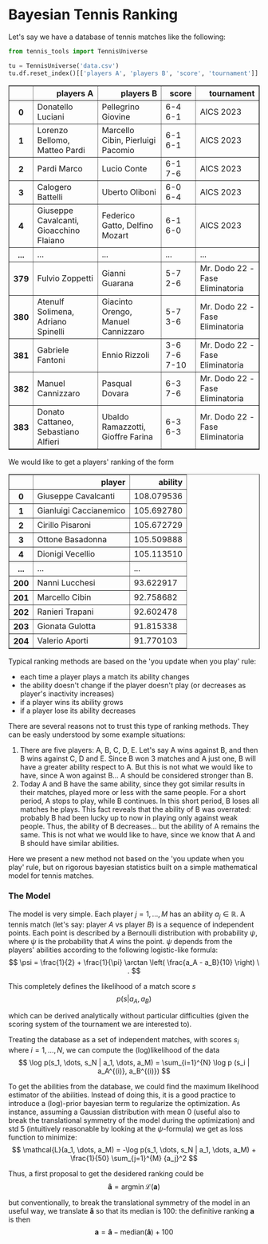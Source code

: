 # Bayesian Tennis Ranking

Let's say we have a database of tennis matches like the following:


```python
from tennis_tools import TennisUniverse

tu = TennisUniverse('data.csv')
tu.df.reset_index()[['players A', 'players B', 'score', 'tournament']]
```




<div>
<table border="1" class="dataframe">
  <thead>
    <tr style="text-align: right;">
      <th></th>
      <th>players A</th>
      <th>players B</th>
      <th>score</th>
      <th>tournament</th>
    </tr>
  </thead>
  <tbody>
    <tr>
      <th>0</th>
      <td>Donatello Luciani</td>
      <td>Pellegrino Giovine</td>
      <td>6-4 6-1</td>
      <td>AICS 2023</td>
    </tr>
    <tr>
      <th>1</th>
      <td>Lorenzo Bellomo, Matteo Pardi</td>
      <td>Marcello Cibin, Pierluigi Pacomio</td>
      <td>6-1 6-1</td>
      <td>AICS 2023</td>
    </tr>
    <tr>
      <th>2</th>
      <td>Pardi Marco</td>
      <td>Lucio Conte</td>
      <td>6-1 7-6</td>
      <td>AICS 2023</td>
    </tr>
    <tr>
      <th>3</th>
      <td>Calogero Battelli</td>
      <td>Uberto Oliboni</td>
      <td>6-0 6-4</td>
      <td>AICS 2023</td>
    </tr>
    <tr>
      <th>4</th>
      <td>Giuseppe Cavalcanti, Gioacchino Flaiano</td>
      <td>Federico Gatto, Delfino Mozart</td>
      <td>6-1 6-0</td>
      <td>AICS 2023</td>
    </tr>
    <tr>
      <th>...</th>
      <td>...</td>
      <td>...</td>
      <td>...</td>
      <td>...</td>
    </tr>
    <tr>
      <th>379</th>
      <td>Fulvio Zoppetti</td>
      <td>Gianni Guarana</td>
      <td>5-7 2-6</td>
      <td>Mr. Dodo 22 - Fase Eliminatoria</td>
    </tr>
    <tr>
      <th>380</th>
      <td>Atenulf Solimena, Adriano Spinelli</td>
      <td>Giacinto Orengo, Manuel Cannizzaro</td>
      <td>5-7 3-6</td>
      <td>Mr. Dodo 22 - Fase Eliminatoria</td>
    </tr>
    <tr>
      <th>381</th>
      <td>Gabriele Fantoni</td>
      <td>Ennio Rizzoli</td>
      <td>3-6 7-6 7-10</td>
      <td>Mr. Dodo 22 - Fase Eliminatoria</td>
    </tr>
    <tr>
      <th>382</th>
      <td>Manuel Cannizzaro</td>
      <td>Pasqual Dovara</td>
      <td>6-3 7-6</td>
      <td>Mr. Dodo 22 - Fase Eliminatoria</td>
    </tr>
    <tr>
      <th>383</th>
      <td>Donato Cattaneo, Sebastiano Alfieri</td>
      <td>Ubaldo Ramazzotti, Gioffre Farina</td>
      <td>6-3 6-3</td>
      <td>Mr. Dodo 22 - Fase Eliminatoria</td>
    </tr>
  </tbody>
</table>
</div>



We would like to get a players' ranking of the form




<div>
<table border="1" class="dataframe">
  <thead>
    <tr style="text-align: right;">
      <th></th>
      <th>player</th>
      <th>ability</th>
    </tr>
  </thead>
  <tbody>
    <tr>
      <th>0</th>
      <td>Giuseppe Cavalcanti</td>
      <td>108.079536</td>
    </tr>
    <tr>
      <th>1</th>
      <td>Gianluigi Caccianemico</td>
      <td>105.692780</td>
    </tr>
    <tr>
      <th>2</th>
      <td>Cirillo Pisaroni</td>
      <td>105.672729</td>
    </tr>
    <tr>
      <th>3</th>
      <td>Ottone Basadonna</td>
      <td>105.509888</td>
    </tr>
    <tr>
      <th>4</th>
      <td>Dionigi Vecellio</td>
      <td>105.113510</td>
    </tr>
    <tr>
      <th>...</th>
      <td>...</td>
      <td>...</td>
    </tr>
    <tr>
      <th>200</th>
      <td>Nanni Lucchesi</td>
      <td>93.622917</td>
    </tr>
    <tr>
      <th>201</th>
      <td>Marcello Cibin</td>
      <td>92.758682</td>
    </tr>
    <tr>
      <th>202</th>
      <td>Ranieri Trapani</td>
      <td>92.602478</td>
    </tr>
    <tr>
      <th>203</th>
      <td>Gionata Gulotta</td>
      <td>91.815338</td>
    </tr>
    <tr>
      <th>204</th>
      <td>Valerio Aporti</td>
      <td>91.770103</td>
    </tr>
  </tbody>
</table>
</div>



Typical ranking methods are based on the 'you update when you play' rule:
- each time a player plays a match its ability changes
- the ability doesn't change if the player doesn't play (or decreases as player's inactivity increases)
- if a player wins its ability grows
- if a player lose its ability decreases

There are several reasons not to trust this type of ranking methods. They can be easly understood by some example situations:
1. There are five players: A, B, C, D, E. Let's say A wins against B, and then B wins against C, D and E. Since B won 3 matches and A just one, B will have a greater ability respect to A. But this is not what we would like to have, since A won against B... A should be considered stronger than B.
2. Today A and B have the same ability, since they got similar results in their matches, played more or less with the same people. For a short period, A stops to play, while B continues. In this short period, B loses all matches he plays. This fact reveals that the ability of B was overrated: probably B had been lucky up to now in playing only against weak people. Thus, the ability of B decreases... but the ability of A remains the same. This is not what we would like to have, since we know that A and B should have similar abilities.

Here we present a new method not based on the 'you update when you play' rule, but on rigorous bayesian statistics built on a simple mathematical model for tennis matches.

### The Model

The model is very simple. Each player $j = 1, \dots, M$ has an ability $a_j \in \mathbb{R}$. A tennis match (let's say: player $A$ vs player $B$) is a sequence of independent points. Each point is described by a Bernoulli distribution with probability $\psi$, where $\psi$ is the probability that $A$ wins the point. $\psi$ depends from the players' abilities according to the following logistic-like formula:
$$
\psi = \frac{1}{2} + \frac{1}{\pi} \arctan \left( \frac{a_A - a_B}{10} \right) \ .
$$

This completely defines the likelihood of a match score $s$
$$
p(s|a_A, a_B)
$$

which can be derived analytically without particular difficulties (given the scoring system of the tournament we are interested to).

Treating the database as a set of independent matches, with scores $s_i$ where $i = 1, \dots, N$, we can compute the (log)likelihood of the data
$$
\log p(s_1, \dots, s_N | a_1, \dots, a_M) = \sum_{i=1}^{N} \log p (s_i | a_A^{(i)}, a_B^{(i)})
$$

To get the abilities from the database, we could find the maximum likelihood estimator of the abilities. Instead of doing this, it is a good practice to introduce a (log)-prior bayesian term to regularize the optimization. As instance, assuming a Gaussian distribution with mean 0 (useful also to break the translational symmetry of the model during the optimization) and std 5 (intuitively reasonable by looking at the $\psi$-formula) we get as loss function to minimize:
$$
\mathcal{L}(a_1, \dots, a_M) = -\log p(s_1, \dots, s_N | a_1, \dots, a_M) + \frac{1}{50} \sum_{j=1}^{M} {a_j}^2
$$

Thus, a first proposal to get the desidered ranking could be
$$
\mathbf{\hat{a}} = \mathrm{argmin} \, \mathcal{L}(\mathbf{a})
$$

but conventionally, to break the translational symmetry of the model in an useful way, we translate $\mathbf{\hat{a}}$ so that its median is 100: the definitive ranking $\mathbf{a}$ is then
$$
\mathbf{a} = \mathbf{\hat{a}} - \mathrm{median} (\mathbf{\hat{a}}) + 100
$$
